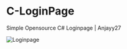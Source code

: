# C-LoginPage
Simple Opensource C# Loginpage | Anjayy27


![Loginpage](https://user-images.githubusercontent.com/103443525/162933189-ac0115f7-c05b-4c0e-9835-f7a405c3df42.PNG)
